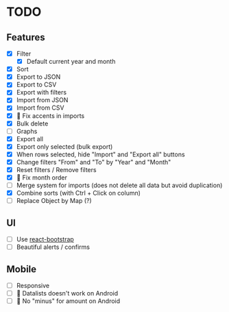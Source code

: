 # TODO

## Features
- [x] Filter
  - [x] Default current year and month
- [x] Sort
- [x] Export to JSON
- [x] Export to CSV
- [x] Export with filters
- [x] Import from JSON
- [x] Import from CSV
- [x] 🐛 Fix accents in imports
- [x] Bulk delete
- [ ] Graphs
- [x] Export all
- [x] Export only selected (bulk export)
- [x] When rows selected, hide "Import" and "Export all" buttons
- [x] Change filters "From" and "To" by "Year" and "Month"
- [x] Reset filters / Remove filters
- [x] 🐛 Fix month order
- [ ] Merge system for imports (does not delete all data but avoid duplication)
- [x] Combine sorts (with Ctrl + Click on column)
- [ ] Replace Object by Map (?)

## UI
- [ ] Use [react-bootstrap](https://react-bootstrap.github.io/)
- [ ] Beautiful alerts / confirms

## Mobile
- [ ] Responsive
- [ ] 🐛 Datalists doesn't work on Android
- [ ] 🐛 No "minus" for amount on Android
